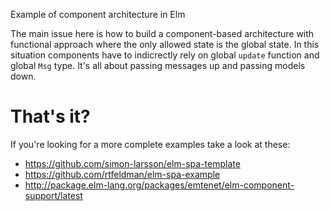 Example of component architecture in Elm

The main issue here is how to build a component-based architecture with functional approach where the only allowed state is the global state. In this situation components have to indicrectly rely on global `update` function and global `Msg` type. It's all about passing messages up and passing models down.

# That's it?

If you're looking for a more complete examples take a look at these:
* https://github.com/simon-larsson/elm-spa-template
* https://github.com/rtfeldman/elm-spa-example
* http://package.elm-lang.org/packages/emtenet/elm-component-support/latest